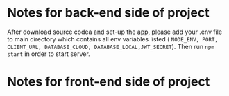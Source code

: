 # Notes for back-end side of project

After download source codea and set-up the app, please add your .env file to main directory which contains all env variables listed ( `NODE_ENV, PORT, CLIENT_URL, DATABASE_CLOUD, DATABASE_LOCAL,JWT_SECRET`).
Then run
`npm start`
in order to start server.

# Notes for front-end side of project
